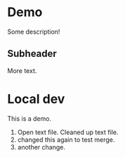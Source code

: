# Demo

Some description!

## Subheader

More text.

# Local dev

This is a demo.

1. Open text file. Cleaned up text file.
2. changed this again to test merge.
3. another change.